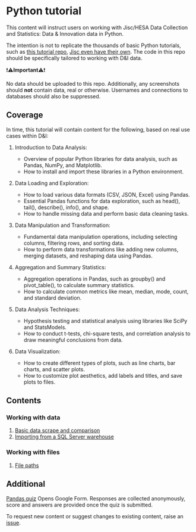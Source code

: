 # Python tutorial
This content will instruct users on working with Jisc/HESA Data Collection and Statistics: Data &amp; Innovation data in Python.

The intention is not to replicate the thousands of basic Python tutorials, such as [this tutorial repo](https://github.com/Akuli/python-tutorial), [Jisc even have their own](https://github.com/JiscDACT/PositivelySkewed). The code in this repo should be specifically tailored to working with D&I data.

:heavy_exclamation_mark::warning:**Important**:warning::heavy_exclamation_mark:

No data should be uploaded to this repo. Additionally, any screenshots should **not** contain data, real or otherwise. Usernames and connections to databases should also be suppressed.

## Coverage
In time, this tutorial will contain content for the following, based on real use cases within D&I:
1. Introduction to Data Analysis:
   - Overview of popular Python libraries for data analysis, such as Pandas, NumPy, and Matplotlib.
   - How to install and import these libraries in a Python environment.

2. Data Loading and Exploration:
   - How to load various data formats (CSV, JSON, Excel) using Pandas.
   - Essential Pandas functions for data exploration, such as head(), tail(), describe(), info(), and shape.
   - How to handle missing data and perform basic data cleaning tasks.

3. Data Manipulation and Transformation:
   - Fundamental data manipulation operations, including selecting columns, filtering rows, and sorting data.
   - How to perform data transformations like adding new columns, merging datasets, and reshaping data using Pandas.

5. Aggregation and Summary Statistics:
   - Aggregation operations in Pandas, such as groupby() and pivot_table(), to calculate summary statistics.
   - How to calculate common metrics like mean, median, mode, count, and standard deviation.

6. Data Analysis Techniques:
   - Hypothesis testing and statistical analysis using libraries like SciPy and StatsModels.
   - How to conduct t-tests, chi-square tests, and correlation analysis to draw meaningful conclusions from data.

7. Data Visualization:
   - How to create different types of plots, such as line charts, bar charts, and scatter plots.
   - How to customize plot aesthetics, add labels and titles, and save plots to files.


## Contents
### Working with data
1) [Basic data scrape and comparison](https://github.com/alexlastoriabutlerjisc/python-tutorial/blob/main/working-with-data/import-and-merge.md)
2) [Importing from a SQL Server warehouse](https://github.com/alexlastoriabutlerjisc/python-tutorial/blob/main/working-with-data/importing_from_warehouse.py)

### Working with files
1) [File paths](https://github.com/alexlastoriabutlerjisc/python-tutorial/blob/main/working-with-files/filepaths.md)

## Additional
[Pandas quiz](https://forms.gle/E2vXt9kXqTFPkXBd9) Opens Google Form. Responses are collected anonymously, score and answers are provided once the quiz is submitted.

To request new content or suggest changes to existing content, raise an [issue](https://github.com/alexlastoriabutlerjisc/python-tutorial/issues/new).
